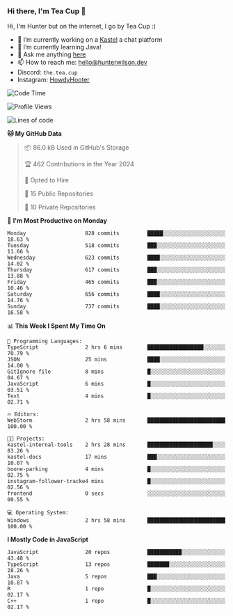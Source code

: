 ### Hi there, I'm Tea Cup 👋 

Hi, I'm Hunter but on the internet, I go by Tea Cup :)

- 🔭 I’m currently working on a [Kastel](https://github.com/KastelApp) a chat platform
- 🌱 I’m currently learning Java!
- 💬 Ask me anything [here](https://github.com/TheTeaCup/TheTeaCup/issues)
- 📫 How to reach me: [hello@hunterwilson.dev](mailto:hello@hunterwilson.dev)
- Discord: `the.tea.cup`
- Instagram: [HowdyHooter](https://instagram.com/HowdyHooter)

<!--START_SECTION:waka-->
![Code Time](http://img.shields.io/badge/Code%20Time-579%20hrs%208%20mins-blue)

![Profile Views](http://img.shields.io/badge/Profile%20Views-1-blue)

![Lines of code](https://img.shields.io/badge/From%20Hello%20World%20I%27ve%20Written-1.5%20million%20lines%20of%20code-blue)

**🐱 My GitHub Data** 

> 📦 86.0 kB Used in GitHub's Storage 
 > 
> 🏆 462 Contributions in the Year 2024
 > 
> 💼 Opted to Hire
 > 
> 📜 15 Public Repositories 
 > 
> 🔑 10 Private Repositories 
 > 
📅 **I'm Most Productive on Monday** 

```text
Monday                   828 commits         █████░░░░░░░░░░░░░░░░░░░░   18.63 % 
Tuesday                  518 commits         ███░░░░░░░░░░░░░░░░░░░░░░   11.66 % 
Wednesday                623 commits         ████░░░░░░░░░░░░░░░░░░░░░   14.02 % 
Thursday                 617 commits         ███░░░░░░░░░░░░░░░░░░░░░░   13.88 % 
Friday                   465 commits         ███░░░░░░░░░░░░░░░░░░░░░░   10.46 % 
Saturday                 656 commits         ████░░░░░░░░░░░░░░░░░░░░░   14.76 % 
Sunday                   737 commits         ████░░░░░░░░░░░░░░░░░░░░░   16.58 % 
```


📊 **This Week I Spent My Time On** 

```text
💬 Programming Languages: 
TypeScript               2 hrs 6 mins        ██████████████████░░░░░░░   70.79 % 
JSON                     25 mins             ████░░░░░░░░░░░░░░░░░░░░░   14.00 % 
GitIgnore file           8 mins              █░░░░░░░░░░░░░░░░░░░░░░░░   04.67 % 
JavaScript               6 mins              █░░░░░░░░░░░░░░░░░░░░░░░░   03.51 % 
Text                     4 mins              █░░░░░░░░░░░░░░░░░░░░░░░░   02.71 % 

🔥 Editors: 
WebStorm                 2 hrs 58 mins       █████████████████████████   100.00 % 

🐱‍💻 Projects: 
kastel-internal-tools    2 hrs 28 mins       █████████████████████░░░░   83.26 % 
kastel-docs              17 mins             ███░░░░░░░░░░░░░░░░░░░░░░   10.07 % 
boone-parking            4 mins              █░░░░░░░░░░░░░░░░░░░░░░░░   02.75 % 
instagram-follower-tracke4 mins              █░░░░░░░░░░░░░░░░░░░░░░░░   02.56 % 
frontend                 0 secs              ░░░░░░░░░░░░░░░░░░░░░░░░░   00.55 % 

💻 Operating System: 
Windows                  2 hrs 58 mins       █████████████████████████   100.00 % 
```

**I Mostly Code in JavaScript** 

```text
JavaScript               20 repos            ███████████░░░░░░░░░░░░░░   43.48 % 
TypeScript               13 repos            ███████░░░░░░░░░░░░░░░░░░   28.26 % 
Java                     5 repos             ███░░░░░░░░░░░░░░░░░░░░░░   10.87 % 
R                        1 repo              █░░░░░░░░░░░░░░░░░░░░░░░░   02.17 % 
C++                      1 repo              █░░░░░░░░░░░░░░░░░░░░░░░░   02.17 % 
```




<!--END_SECTION:waka-->

